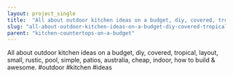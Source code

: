 ```yaml
---
layout: project_single
title:  "All about outdoor kitchen ideas on a budget, diy, covered, tropical, layout, small, rustic, pool, simple, patios, australia, cheap, indoor, how to build & awesome. #outdoor #kitchen #ideas"
slug: "all-about-outdoor-kitchen-ideas-on-a-budget-diy-covered-tropical-layout-small-rustic-pool"
parent: "kitchen-countertops-on-a-budget"
---
```

All about outdoor kitchen ideas on a budget, diy, covered, tropical, layout, small, rustic, pool, simple, patios, australia, cheap, indoor, how to build & awesome. #outdoor #kitchen #ideas